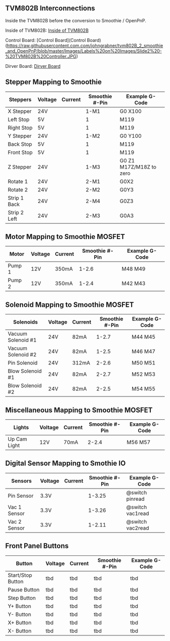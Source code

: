 ## TVM802B Interconnections

Inside the TVM802B before the conversion to Smoothie / OpenPnP.

Inside of TVM802B:
[Inside of TVM802B](https://raw.githubusercontent.com/johngrabner/tvm802B_2_smoothie_and_OpenPnP/blob/master/Images/Labels%20on%20Images/Slide1%20-%20Inside%20Before%20Changes.JPG)

Control Board:
[Control Board](Control Board)(https://raw.githubusercontent.com.com/johngrabner/tvm802B_2_smoothie_and_OpenPnP/blob/master/Images/Labels%20on%20Images/Slide2%20-%20TVM802B%20Controller.JPG)


Dirver Board:
[Dirver Board](https://raw.githubusercontent.com.com/johngrabner/tvm802B_2_smoothie_and_OpenPnP/blob/master/Images/Labels%20on%20Images/Slide3%20-%20TVM802B%20Driver.JPG)





## Stepper Mapping to Smoothie

| Steppers	          | Voltage	| Current	|Smoothie #-Pin  |  Example G-Code |
| ---                     | ---         | -------       | ----           | ---              |
| X Stepper	          |24V		|               | 1-M1		 | G0 X100	
| Left Stop	          |5V		|               | 1		 | M119	
| Right Stop	          |5V		|               | 1		 | M119	
| Y Stepper	          |24V		|               | 1-M2		 | G0 Y100	
| Back Stop	          |5V		|               | 1		 | M119	
| Front Stop	          |5V		|               | 1		 | M119	
| Z Stepper	          |24V		|               | 1-M3		 | G0 Z1	M17Z/M18Z to zero	
| Rotate 1	          |24V		|               | 2-M1		 | G0X2	
| Rotate 2	          |24V		|               | 2-M2		 | G0Y3	
| Strip 1 Back	          |24V		|               | 2-M4		 | G0Z3	
| Strip 2 Left	          |24V		|               | 2-M3		 | G0A3	

## Motor Mapping to Smoothie MOSFET

| Motor         | Voltage    | Current	|Smoothie #-Pin  |  Example G-Code |
| ---           | ---        | -------  | ----           | ---              |
| Pump 1        | 12V	     | 350mA     | 1-2.6	 | M48	M49
| Pump 2        | 12V	     | 350mA	 | 1-2.4	 | M42	M43

## Solenoid Mapping to Smoothie MOSFET 

| Solenoids	          | Voltage    | Current	|Smoothie #-Pin  |  Example G-Code |
| ---                     | ---        | -------        | ----           | ---              |
| Vacuum Solenoid #1	  | 24V	       | 82mA	        | 1-2.7	     | M44	M45
| Vacuum Solenoid #2	  | 24V	       | 82mA	        | 1-2.5	     | M46	M47
| Pin Solenoid	          | 24V	       | 312mA          | 2-2.6	     | M50	M51
| Blow Solenoid #1	  | 24V	       | 82mA	        | 2-2.7	     | M52	M53
| Blow Solenoid #2	  | 24V	       | 82mA	        | 2-2.5	     | M54	M55

## Miscellaneous Mapping to Smoothie MOSFET

| Lights	   | Voltage    | Current	|Smoothie #-Pin  |  Example G-Code |
| ---              | ---        | -------       | ----           | ---             |
| Up Cam Light	   | 12V	| 70mA	        | 2-2.4          | 	M56	M57


## Digital Sensor Mapping to Smothie IO

| Sensors	  | Voltage    | Current	|Smoothie #-Pin  |  Example G-Code |
| ---             | ---        | -------        | ----           | ---             |					
| Pin Sensor	  |3.3V	       |	        | 1-3.25         |	@switch pinread	
| Vac 1 Sensor	  |3.3V	       |	        | 1-3.26	 |	@switch vac1read
| Vac 2 Sensor	  |3.3V	       |	        | 1-2.11	 |     @switch vac2read

	
## Front Panel Buttons	

| Button                  | Voltage    | Current	|Smoothie #-Pin  |  Example G-Code |
| ---                     | ---        | -------        | ----           | ---             |					
| Start/Stop Button	  |   tbd      |   tbd          |   tbd          |   tbd           |				
| Pause Button	          |   tbd      |   tbd          |   tbd          |   tbd           |
| Step Button	          |   tbd      |   tbd          |   tbd          |   tbd           |					
| Y+ Button	          |   tbd      |   tbd          |   tbd          |   tbd           |
| Y- Button	          |   tbd      |   tbd          |   tbd          |   tbd           |
| X+ Button	          |   tbd      |   tbd          |   tbd          |   tbd           |
| X- Button	          |   tbd      |   tbd          |   tbd          |   tbd           |
